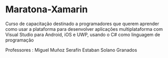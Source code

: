 # Maratona-Xamarin

Curso de capacitação destinado a programadores que querem aprender como usar a plataforma para desenvolver aplicações multiplataforma com
Visual Studio para Android, iOS e UWP, usando o C# como linguagem de programação

Professores : Miguel Muñoz Serafín
              Estaban Solano Granados
